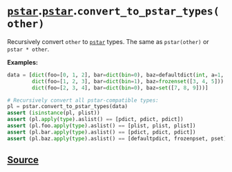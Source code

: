 # [`pstar`](./pstar.md).[`pstar`](./pstar_pstar.md).`convert_to_pstar_types(other)`

Recursively convert `other` to [`pstar`](./pstar.md) types. The same as `pstar(other)` or `pstar * other`.

**Examples:**

```python
data = [dict(foo=[0, 1, 2], bar=dict(bin=0), baz=defaultdict(int, a=1, b=2, c=3)),
        dict(foo=[1, 2, 3], bar=dict(bin=1), baz=frozenset([3, 4, 5])),
        dict(foo=[2, 3, 4], bar=dict(bin=0), baz=set([7, 8, 9]))]

# Recursively convert all pstar-compatible types:
pl = pstar.convert_to_pstar_types(data)
assert (isinstance(pl, plist))
assert (pl.apply(type).aslist() == [pdict, pdict, pdict])
assert (pl.foo.apply(type).aslist() == [plist, plist, plist])
assert (pl.bar.apply(type).aslist() == [pdict, pdict, pdict])
assert (pl.baz.apply(type).aslist() == [defaultpdict, frozenpset, pset])
```



## [Source](../pstar/pstar.py#L5999-L6020)